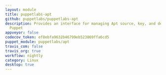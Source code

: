 ```yaml
---
layout: module
title: puppetlabs-apt
github: puppetlabs/puppetlabs-apt
description: Provides an interface for managing Apt source, key, and definitions with
  Puppet
appveyor: false
codecov_token: ef8ebfa9632b46799eb523869ffa6cd5
puppet_module: puppetlabs/apt
travis_com: false
travis_org: true
workflow: nightly
category: Linux
desktop: true
---
```

